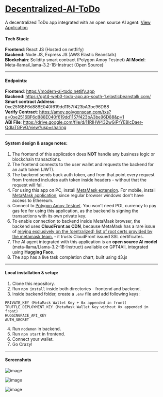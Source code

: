﻿# [Decentralized-AI-ToDo](https://modern-ai-todo.netlify.app/)
A decentralized ToDo app integrated with an open source AI agent: [View Application](https://modern-ai-todo.netlify.app/)

#### Tech Stack:
**Frontend**: React JS (Hosted on netflify) <br />
**Backend**: Node JS, Express JS (AWS Elastic Beanstalk) <br />
**Blockchain**: Solidity smart contract (Polygon Amoy Testnet) 
**AI Model**: Meta-llama/Llama-3.2-1B-Instruct (Open Source)

***

#### Endpoints:
**Frontend**: https://modern-ai-todo.netlify.app <br />
**Backend**: https://gpt4-web3-todo-app.ap-south-1.elasticbeanstalk.com/ <br />
**Smart contract Address**: 0xe2516BF6d888E040f619dd1157f423bA3be96D88 <br />
**Verify Contract**: https://amoy.polygonscan.com/txs?a=0xe2516BF6d888E040f619dd1157f423bA3be96D88&p=1 <br />
**ABI File**: https://drive.google.com/file/d/11RIHW432wGiPrYE8IcDaer-QdIaTGPyG/view?usp=sharing

***

#### System design & usage notes: 
1. The frontend of this application does **NOT** handle any business logic or blockchain transactions. 
2. The frontend connects to the user wallet and requests the backend for an auth token (JWT).
3. The backend sends back auth token, and from that point every request from frontend includes auth token inside headers - without that the request will fail.
4. For using this app on PC, install [MetaMask extension](https://chromewebstore.google.com/detail/metamask/nkbihfbeogaeaoehlefnkodbefgpgknn?hl=en). For mobile, install [MetaMask application](https://play.google.com/store/apps/details?id=io.metamask&hl=en_IN), since regular browser windows don't have access to Ethereum.
5. Connect to [Polygon Amoy Testnet](https://chainlist.org/chain/80002). You won't need POL currency to pay gas fee for using this application, as the backend is signing the transactions with its own private key. 
6. To enable connection to backend inside MetaMask browser, the backend uses **CloudFront as CDN**, because MetaMask has a rare issue of [relying exclusively on the (centralized) list of root certs provided by the metamask team.](https://github.com/MetaMask/metamask-mobile/issues/3422) - it trusts CloudFront issued SSL certificates.
7. The AI agent integrated with this application is an **open source AI model** (meta-llama/Llama-3.2-1B-Instruct) available on GPT4All, integrated using **Hugging Face**.
8. The app has a live task completion chart, built using d3.js

***

#### Local installation & setup:
1. Clone this repository.
2. Run ```npm install``` inside both directories - frontend and backend.
3. Inside backend folder, create a ```.env``` file and add following keys: 
```&nbsp; &nbsp; ANKR_POLYGON_RPC_URL 
PRIVATE_KEY (MetaMask Wallet Key + 0x appended in front) 
TRUFFLE_DEPLOYMENT_KEY (MetaMask Wallet Key without 0x appended in front) 
HUGGINGFACE_API_KEY 
AUTH_SECRET
```
4. Run ```nodemon``` in backend.
5. Run ```npm start``` in frontend.
6. Connect your wallet.
7. Go Crazy!

***

#### Screenshots
![image](https://github.com/user-attachments/assets/fdd91f4b-c195-46d2-b233-0083f1f3f099)

![image](https://github.com/user-attachments/assets/074b4789-17db-44eb-8c25-ffc44e4c8db7)

![image](https://github.com/user-attachments/assets/5ec5a465-d12e-43c1-9368-596d04e1382f)

